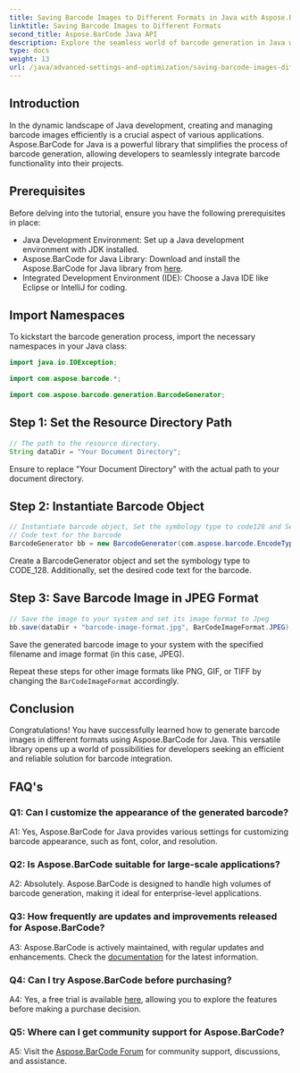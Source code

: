 ```yaml
---
title: Saving Barcode Images to Different Formats in Java with Aspose.BarCode
linktitle: Saving Barcode Images to Different Formats
second_title: Aspose.BarCode Java API
description: Explore the seamless world of barcode generation in Java with Aspose.BarCode. Learn to save barcode images in different formats effortlessly. 
type: docs
weight: 13
url: /java/advanced-settings-and-optimization/saving-barcode-images-different-formats/
---
```

## Introduction

In the dynamic landscape of Java development, creating and managing barcode images efficiently is a crucial aspect of various applications. Aspose.BarCode for Java is a powerful library that simplifies the process of barcode generation, allowing developers to seamlessly integrate barcode functionality into their projects.

## Prerequisites

Before delving into the tutorial, ensure you have the following prerequisites in place:

- Java Development Environment: Set up a Java development environment with JDK installed.
- Aspose.BarCode for Java Library: Download and install the Aspose.BarCode for Java library from [here](https://releases.aspose.com/barcode/java/).
- Integrated Development Environment (IDE): Choose a Java IDE like Eclipse or IntelliJ for coding.

## Import Namespaces

To kickstart the barcode generation process, import the necessary namespaces in your Java class:

```java
import java.io.IOException;

import com.aspose.barcode.*;

import com.aspose.barcode.generation.BarcodeGenerator;
```

## Step 1: Set the Resource Directory Path

```java
// The path to the resource directory.
String dataDir = "Your Document Directory";
```

Ensure to replace "Your Document Directory" with the actual path to your document directory.

## Step 2: Instantiate Barcode Object

```java
// Instantiate barcode object, Set the symbology type to code128 and Set the
// Code text for the barcode
BarcodeGenerator bb = new BarcodeGenerator(com.aspose.barcode.EncodeTypes.CODE_128, "1234567");
```

Create a BarcodeGenerator object and set the symbology type to CODE_128. Additionally, set the desired code text for the barcode.

## Step 3: Save Barcode Image in JPEG Format

```java
// Save the image to your system and set its image format to Jpeg
bb.save(dataDir + "barcode-image-format.jpg", BarCodeImageFormat.JPEG);
```

Save the generated barcode image to your system with the specified filename and image format (in this case, JPEG).

Repeat these steps for other image formats like PNG, GIF, or TIFF by changing the `BarCodeImageFormat` accordingly.

## Conclusion

Congratulations! You have successfully learned how to generate barcode images in different formats using Aspose.BarCode for Java. This versatile library opens up a world of possibilities for developers seeking an efficient and reliable solution for barcode integration.

## FAQ's

### Q1: Can I customize the appearance of the generated barcode?

A1: Yes, Aspose.BarCode for Java provides various settings for customizing barcode appearance, such as font, color, and resolution.

### Q2: Is Aspose.BarCode suitable for large-scale applications?

A2: Absolutely. Aspose.BarCode is designed to handle high volumes of barcode generation, making it ideal for enterprise-level applications.

### Q3: How frequently are updates and improvements released for Aspose.BarCode?

A3: Aspose.BarCode is actively maintained, with regular updates and enhancements. Check the [documentation](https://reference.aspose.com/barcode/java/) for the latest information.

### Q4: Can I try Aspose.BarCode before purchasing?

A4: Yes, a free trial is available [here](https://releases.aspose.com/), allowing you to explore the features before making a purchase decision.

### Q5: Where can I get community support for Aspose.BarCode?

A5: Visit the [Aspose.BarCode Forum](https://forum.aspose.com/c/barcode/13) for community support, discussions, and assistance.

